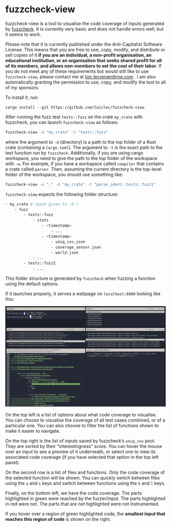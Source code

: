 # fuzzcheck-view

fuzzcheck-view is a tool to visualise the code coverage of inputs generated by
[fuzzcheck](https://github.com/loiclec/fuzzcheck-rs). It is currently very 
basic and does not handle errors well, but it seems to work.

Please note that it is currently published under the Anti-Capitalist Software 
License. This means that you are free to use, copy, modify, and distribute or 
sell copies of it **if you are an individual, a non-profit organisation, an 
educational institution, or an organisation that seeks shared profit for all 
of its members, and allows non-members to set the cost of their labor**. If you 
do not meet any of these requirements but would still like to use 
`fuzzcheck-view`, please contact me at loic.lecrenier@me.com . I am also 
automatically granting the permission to use, copy, and modify the tool to all 
of my sponsors. 

To install it, run:

```
cargo install --git https://github.com/loiclec/fuzzcheck-view
```

After running the fuzz test `tests::fuzz` on the crate `my_crate` with 
fuzzcheck, you can launch `fuzzcheck-view` as follows:

```sh
fuzzcheck-view -d "my_crate" -t "tests::fuzz"
```

where the argument to `-d` (directory) is a path to the top folder of a Rust 
crate (containing a `Cargo.toml`). The argument to `-t` is the exact path to 
the test function run by `fuzzcheck`. Additionally, if you are using cargo
workspace, you need to give the path to the top folder of the workspace with
`-w`. For example, if you have a workspace called `compiler` that contains a
crate called `parser`. Then, assuming the current directory is the top-level
folder of the workspace, you should use something like:

```sh
fuzzcheck-view -w "." -d "my_crate" -t "parse_ident::tests::fuzz1"
```

`fuzzcheck-view` expects the following folder structure:

```sh
- my_crate # (path given to -d )
    - fuzz
        - tests::fuzz
            - stats
                - <timestamp>
                    - ...
                - <timestamp>
                    - uniq_cov,json
                    - coverage_sensor.json
                    - world.json
            - ...
        - tests::fuzz2
            - ...
```

This folder structure is generated by `fuzzcheck` when fuzzing a function using
the default options. 

If it launches properly, it serves a webpage on `localhost:8000` looking like
this:

![fuzzcheck-view ui](images/ui.png)

On the top left is a list of options about what code coverage to visualise. 
You can choose to visualise the coverage of all test cases combined, or of a 
particular one. You can also choose to filter the list of functions shown to 
make it easier to navigate.

On the top right is the list of inputs saved by fuzzcheck’s `uniq_cov` pool. 
They are sorted by their “interestingness” score. You can hover the mouse over
an input to see a preview of it underneath, or select one to view its 
associated code coverage (if you have selected that option in the top left 
panel).

On the second row is a list of files and functions. Only the code coverage of 
the selected function will be shown. You can quickly switch between files 
using the `a` and `s` keys and switch between functions using the `k` and `l` 
keys.

Finally, on the bottom left, we have the code coverage. The parts highlighted 
in green were reached by the fuzzer/input. The parts highlighted in red were 
not. The parts that are not highlighted were not instrumented.

If you hover over a region of green highlighted code, the **smallest input 
that reaches this region of code** is shown on the right. 
